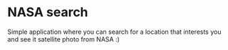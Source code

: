# NASA search

Simple application where you can search for a location that interests you and see it satellite photo from NASA :)
